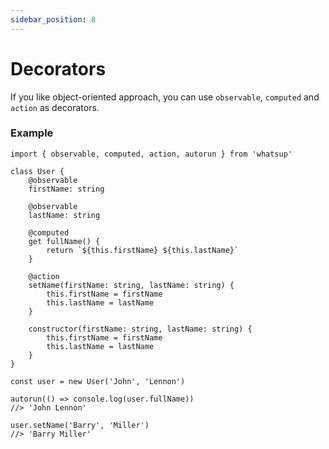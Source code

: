 ```yaml
---
sidebar_position: 8
---
```


# Decorators

If you like object-oriented approach, you can use `observable`, `computed` and `action` as decorators.

### Example

```tsx
import { observable, computed, action, autorun } from 'whatsup'

class User {
    @observable
    firstName: string

    @observable
    lastName: string

    @computed
    get fullName() {
        return `${this.firstName} ${this.lastName}`
    }

    @action
    setName(firstName: string, lastName: string) {
        this.firstName = firstName
        this.lastName = lastName
    }

    constructor(firstName: string, lastName: string) {
        this.firstName = firstName
        this.lastName = lastName
    }
}

const user = new User('John', 'Lennon')

autorun(() => console.log(user.fullName))
//> 'John Lennon'

user.setName('Barry', 'Miller')
//> 'Barry Miller'
```
